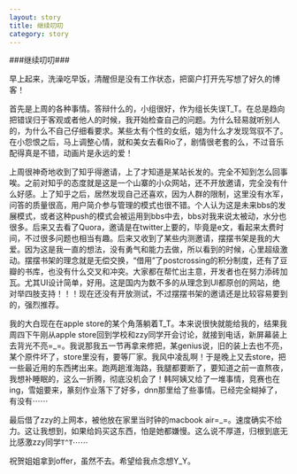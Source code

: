 ```yaml
---
layout: story
title: 继续叨叨
category: story
---
```


###继续叨叨###

早上起来，洗澡吃早饭，清醒但是没有工作状态，把窗户打开先写想了好久的博客！

首先是上周的各种事情。答辩什么的，小组很好，作为组长失误T_T。在总是趋向把错误归于客观或者他人的时候，我开始检查自己的问题。为什么轻易就听别人的，为什么不自己仔细看要求。某些太有个性的女纸，姐为什么才发现驾驭不了。在小怨恨之后，马上调整心情，就和美女去看Rio了，剧情很老套的么，不过音乐配得真是不错，动画片是永远的爱！

上周很神奇地收到了知乎得邀请，上了才知道是某站长发的。完全不知到怎么回事唉。之前对知乎的态度就是这是一个山寨的小众网站，还不开放邀请，完全没有什么好感。上了知乎之后，居然发现自己还喜欢，因为人群的限制，这里没有水军，问答的质量很高，用户简介参与管理的模式也很不错。个人认为这是未来bbs的发展模式，或者这种push的模式会被运用到bbs中去，bbs对我来说太被动，水分也很多。后来又去看了Quora，邀请是在twitter上要的，毕竟是e文，看起来太费时间，不过很多问题也相当有趣。后来又收到了某些内测邀请，摆摆书架是我的大爱。因为这是我一直的想法，没有勇气和能力去做，所以看到的时候，心里超级激动。摆摆书架的理念就是无偿交换，“借用”了postcrossing的积分制度，还有了豆瓣的书库，也没有什么交叉和冲突。大家都在帮忙出主意，开发者也在努力添砖加瓦。尤其UI设计简单，好用。这是国内为数不多的从理念到UI都原创的网站，绝对举四肢支持！！！现在还没有开放测试，不过摆摆书架的邀请还是比较容易要到的，强烈推荐。

我的大白现在在apple store的某个角落躺着T_T。本来说很快就能给我的，结果我周四下午刚从apple store回到学校和zzy同学开会讨论，就接到电话，新屏幕装上去背光不亮=_=。我说那我五一节再拿来修把，某genius说，旧的装上去也不亮，某个原件坏了，store里没有，要等厂家。我风中凌乱啊！于是晚上又去store，把一些最近用的东西拷出来。跑两趟淮海路，我腿都要断了，要知道之前一直熬夜，我想补睡眠的，这么一折腾，彻底没机会了！韩阿姨又给了一堆事情，竞赛也在ing，雪姐要来，篆刻作业落下了好多，dnn那里给了些事情。已经完全糊掉了，有没有⋯⋯

最后借了zzy的上网本，被他放在家里当时钟的macbook air=_=。速度确实不给力。这让我想到，如果给妈买这东西，怕是她都嫌慢。这么说不厚道，归根到底无比感激zzy同学`T^T`⋯⋯

祝贺姐姐拿到offer，虽然不去。希望给我点念想Y_Y。
